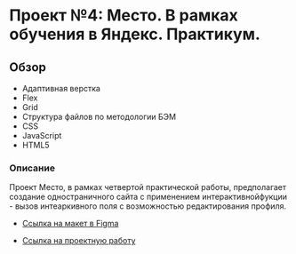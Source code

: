 # Проект №4: Место. В рамках обучения в Яндекс. Практикум.

## Обзор
* Адаптивная верстка
* Flex
* Grid
* Структура файлов по методологии БЭМ
* CSS
* JavaScript
* HTML5

### Описание
Проект Место, в рамках четвертой практической работы, предполагает создание одностраничного сайта с применением интерактивнойфукции - вызов интеаркивного поля с возможностью редактирования профиля.

* [Ссылка на макет в Figma](https://www.figma.com/file/2cn9N9jSkmxD84oJik7xL7/JavaScript.-Sprint-4?node-id=0%3A1)

* [Ссылка на проектную работу]()
